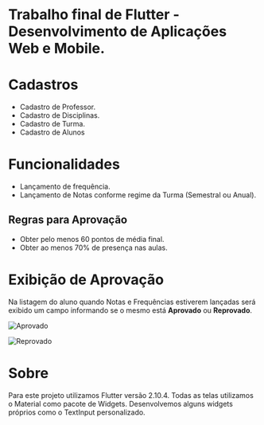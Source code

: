 # Trabalho final de Flutter - Desenvolvimento de Aplicações Web e Mobile.

# Cadastros

- Cadastro de Professor.
- Cadastro de Disciplinas.
- Cadastro de Turma.
- Cadastro de Alunos

# Funcionalidades

- Lançamento de frequência.
- Lançamento de Notas conforme regime da Turma (Semestral ou Anual).

## Regras para Aprovação

- Obter pelo menos 60 pontos de média final.
- Obter ao menos 70% de presença nas aulas.

# Exibição de Aprovação

Na listagem do aluno quando Notas e Frequências estiverem lançadas será exibido um campo informando se o mesmo está **Aprovado** ou **Reprovado**.

![Aprovado](https://firebasestorage.googleapis.com/v0/b/booktrackerapp-e55e2.appspot.com/o/Exemple%20Aproved.png?alt=media&token=ca8ba25c-727d-4636-8e3f-a8568fd1bd62)

![Reprovado](https://firebasestorage.googleapis.com/v0/b/booktrackerapp-e55e2.appspot.com/o/Exemple%20Reproved.png?alt=media&token=01ddc617-e7e2-4ddd-89da-794e5cca298a)

# Sobre
Para este projeto utilizamos Flutter versão 2.10.4.
Todas as telas utilizamos o Material como pacote de Widgets.
Desenvolvemos alguns widgets próprios como o TextInput personalizado.
